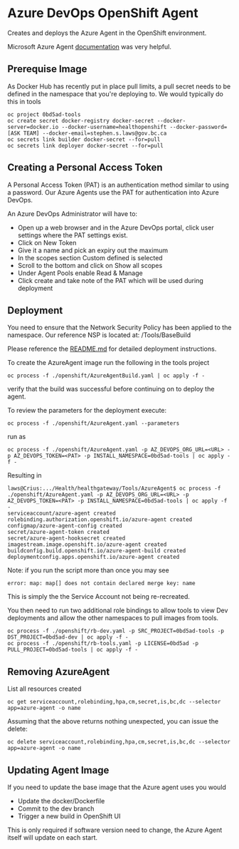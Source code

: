 # Azure DevOps OpenShift Agent

Creates and deploys the Azure Agent in the OpenShift environment.

Microsoft Azure Agent [documentation](https://docs.microsoft.com/en-us/azure/devops/pipelines/agents/docker?view=azure-devops) was very helpful.

## Prerequise Image

As Docker Hub has recently put in place pull limits, a pull secret needs to be defined in the namespace that you're deploying to. We would typically do this in tools

```console
oc project 0bd5ad-tools
oc create secret docker-registry docker-secret --docker-server=docker.io --docker-username=healthopenshift --docker-password=[ASK TEAM] --docker-email=stephen.s.laws@gov.bc.ca
oc secrets link builder docker-secret --for=pull
oc secrets link deployer docker-secret --for=pull
```

## Creating a Personal Access Token

A Personal Access Token (PAT) is an authentication method similar to using a password. Our Azure Agents use the PAT for authentication into Azure DevOps.

An Azure DevOps Administrator will have to:

-   Open up a web browser and in the Azure DevOps portal, click user settings where the PAT settings exist.
-   Click on New Token
-   Give it a name and pick an expiry out the maximum
-   In the scopes section Custom defined is selected
-   Scroll to the bottom and click on Show all scopes
-   Under Agent Pools enable Read & Manage
-   Click create and take note of the PAT which will be used during deployment

## Deployment

You need to ensure that the Network Security Policy has been applied to the namespace. Our reference NSP is located at:
/Tools/BaseBuild

Please reference the [README.md](../BaseBuild/README.md) for detailed deployment instructions.

To create the AzureAgent image run the following in the tools project

```console
oc process -f ./openshift/AzureAgentBuild.yaml | oc apply -f -
```

verify that the build was successful before continuing on to deploy the agent.

To review the parameters for the deployment execute:

```console
oc process -f ./openshift/AzureAgent.yaml --parameters
```

run as 

```console
oc process -f ./openshift/AzureAgent.yaml -p AZ_DEVOPS_ORG_URL=<URL> -p AZ_DEVOPS_TOKEN=<PAT> -p INSTALL_NAMESPACE=0bd5ad-tools | oc apply -f -
```

Resulting in

```console
laws@Crius:.../Health/healthgateway/Tools/AzureAgent$ oc process -f ./openshift/AzureAgent.yaml -p AZ_DEVOPS_ORG_URL=<URL> -p AZ_DEVOPS_TOKEN=<PAT> -p INSTALL_NAMESPACE=0bd5ad-tools | oc apply -f -
serviceaccount/azure-agent created
rolebinding.authorization.openshift.io/azure-agent created
configmap/azure-agent-config created
secret/azure-agent-token created
secret/azure-agent-hooksecret created
imagestream.image.openshift.io/azure-agent created
buildconfig.build.openshift.io/azure-agent-build created
deploymentconfig.apps.openshift.io/azure-agent created
```

Note: if you run the script more than once you may see

```console
error: map: map[] does not contain declared merge key: name
```

This is simply the the Service Account not being re-recreated.

You then need to run two additional role bindings to allow tools to view Dev deployments and allow the other namespaces to pull images from tools.

```console
oc process -f ./openshift/rb-dev.yaml -p SRC_PROJECT=0bd5ad-tools -p DST_PROJECT=0bd5ad-dev | oc apply -f -
oc process -f ./openshift/rb-tools.yaml -p LICENSE=0bd5ad -p PULL_PROJECT=0bd5ad-tools | oc apply -f -
```

## Removing AzureAgent

List all resources created

```console
oc get serviceaccount,rolebinding,hpa,cm,secret,is,bc,dc --selector app=azure-agent -o name
```

Assuming that the above returns nothing unexpected, you can issue the delete:

```console
oc delete serviceaccount,rolebinding,hpa,cm,secret,is,bc,dc --selector app=azure-agent -o name
```

## Updating Agent Image

If you need to update the base image that the Azure agent uses you would

-   Update the docker/Dockerfile
-   Commit to the dev branch
-   Trigger a new build in OpenShift UI

This is only required if software version need to change, the Azure Agent itself will update on each start.
